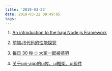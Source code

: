 ```yaml
---
title: '2019-03-22'
date: 2019-03-22 09:49:05
tags:
---
```


1.  [An introduction to the hapi Node.js Framework](https://alligator.io/nodejs/intro-to-hapi/)

2. [前端JS代码的性能探究](https://juejin.im/post/5c92599b5188252d7255111c)

3. [每日 30 秒 ⏱ 大家一起被捕吧](https://juejin.im/post/5c92c191f265da610e5eca59)

4. [关于uni-app的ui库、ui框架、ui组件](https://ask.dcloud.net.cn/article/35489)
